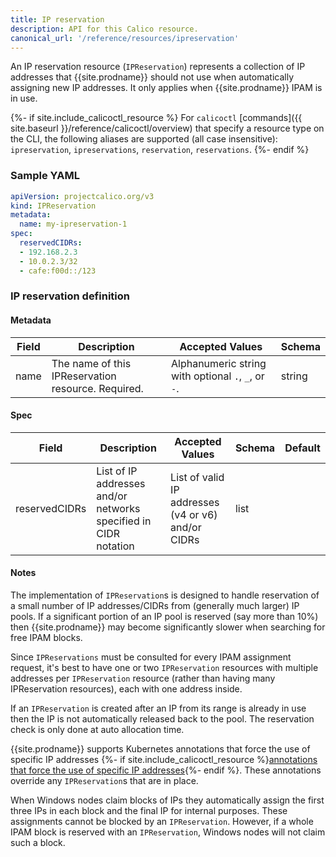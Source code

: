 ```yaml
---
title: IP reservation
description: API for this Calico resource.
canonical_url: '/reference/resources/ipreservation'
---
```


An IP reservation resource (`IPReservation`) represents a collection of IP addresses that {{site.prodname}} should 
not use when automatically assigning new IP addresses.  It only applies when {{site.prodname}} IPAM is in use.

{%- if site.include_calicoctl_resource %}
For `calicoctl` [commands]({{ site.baseurl }}/reference/calicoctl/overview) that specify a resource type on the CLI, 
the following aliases are supported (all case insensitive): `ipreservation`, `ipreservations`, `reservation`, 
`reservations`.
{%- endif %}

### Sample YAML

```yaml
apiVersion: projectcalico.org/v3
kind: IPReservation
metadata:
  name: my-ipreservation-1
spec:
  reservedCIDRs:
  - 192.168.2.3
  - 10.0.2.3/32
  - cafe:f00d::/123
```

### IP reservation definition

#### Metadata

| Field       | Description                 | Accepted Values   | Schema |
|-------------|-----------------------------|-------------------|--------|
| name     |  The name of this IPReservation resource. Required. | Alphanumeric string with optional `.`, `_`, or `-`. | string |

#### Spec

| Field          | Description                 | Accepted Values   | Schema | Default    |
|----------------|-----------------------------|-------------------|--------|------------|
| reservedCIDRs  | List of IP addresses and/or networks specified in CIDR notation  | List of valid IP addresses (v4 or v6) and/or CIDRs | list | |

#### Notes

The implementation of `IPReservation`s is designed to handle reservation of a small number of IP addresses/CIDRs from
(generally much larger) IP pools.  If a significant portion of an IP pool is reserved (say more than 10%) then 
{{site.prodname}} may become significantly slower when searching for free IPAM blocks.

Since `IPReservations` must be consulted for every IPAM assignment request, it's best to have one or two 
`IPReservation` resources with multiple addresses per `IPReservation` resource (rather than having many IPReservation
resources), each with one address inside.

If an `IPReservation` is created after an IP from its range is already in use then the IP is not automatically 
released back to the pool.  The reservation check is only done at auto allocation time.

{{site.prodname}} supports Kubernetes annotations that force the use of specific IP addresses {%- if site.include_calicoctl_resource %}[annotations that force the use of specific IP addresses](../cni-plugin/configuration#requesting-a-specific-ip-address){%- endif %}. These annotations override any `IPReservation`s that 
are in place.

When Windows nodes claim blocks of IPs they automatically assign the first three IPs
in each block and the final IP for internal purposes.  These assignments cannot be blocked by an `IPReservation`.
However, if a whole IPAM block is reserved with an `IPReservation`, Windows nodes will not claim such a block.
